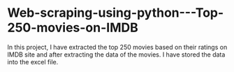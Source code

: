 # Web-scraping-using-python---Top-250-movies-on-IMDB
In this project, I have extracted the top 250 movies based on their ratings on IMDB site and after extracting the data of the movies. I have stored the data into the excel file.

